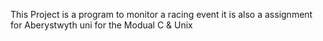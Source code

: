 This Project is a program to monitor a racing event it is also a assignment for Aberystwyth uni for the Modual C & Unix
